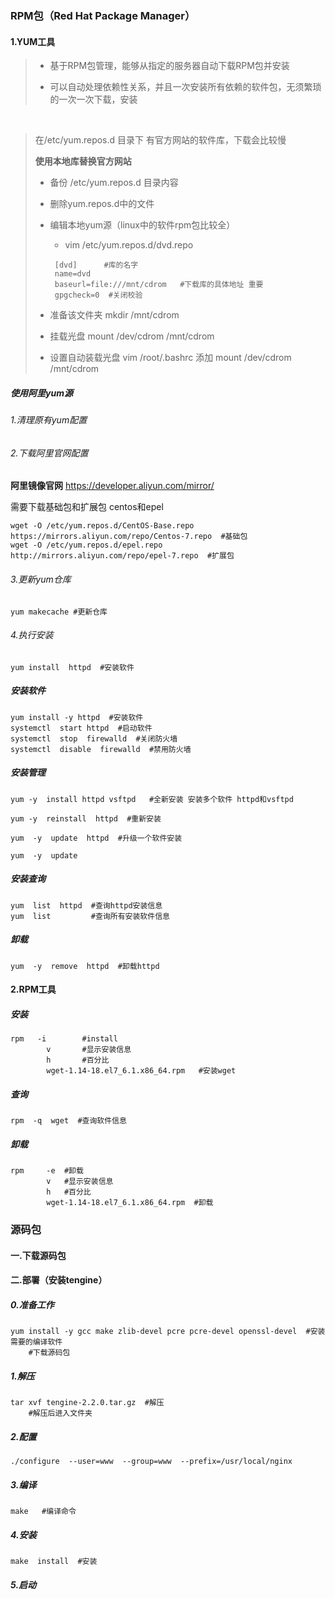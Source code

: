 ### RPM包（Red Hat Package Manager）



#### 1.YUM工具

>- 基于RPM包管理，能够从指定的服务器自动下载RPM包并安装
>
>- 可以自动处理依赖性关系，并且一次安装所有依赖的软件包，无须繁琐的一次一次下载，安装

​	

> 在/etc/yum.repos.d 目录下 有官方网站的软件库，下载会比较慢
>
> **使用本地库替换官方网站**
>
> - 备份 /etc/yum.repos.d 目录内容
>
> - 删除yum.repos.d中的文件
>
> - 编辑本地yum源（linux中的软件rpm包比较全）
>
>   -  vim /etc/yum.repos.d/dvd.repo
>
>     ```shell
>      [dvd]      #库的名字
>      name=dvd
>      baseurl=file:///mnt/cdrom   #下载库的具体地址 重要
>      gpgcheck=0  #关闭校验 
>     ```
>
> - 准备该文件夹  mkdir  /mnt/cdrom
>
> - 挂载光盘  mount  /dev/cdrom   /mnt/cdrom
>
> - 设置自动装载光盘 vim /root/.bashrc      添加 mount /dev/cdrom  /mnt/cdrom



##### 使用阿里yum源

###### 1.清理原有yum配置



###### 2.下载阿里官网配置

**阿里镜像官网**  https://developer.aliyun.com/mirror/  

需要下载基础包和扩展包  centos和epel

```shell
wget -O /etc/yum.repos.d/CentOS-Base.repo https://mirrors.aliyun.com/repo/Centos-7.repo  #基础包
wget -O /etc/yum.repos.d/epel.repo http://mirrors.aliyun.com/repo/epel-7.repo  #扩展包
```

###### 3.更新yum仓库

```shell
yum makecache #更新仓库
```

###### 4.执行安装

```shell
yum install  httpd  #安装软件
```





##### 安装软件

```shell
yum install -y httpd  #安装软件
systemctl  start httpd  #启动软件
systemctl  stop  firewalld  #关闭防火墙
systemctl  disable  firewalld  #禁用防火墙

```

##### 安装管理

```shell
yum -y  install httpd vsftpd   #全新安装 安装多个软件 httpd和vsftpd

yum -y  reinstall  httpd  #重新安装

yum  -y  update  httpd  #升级一个软件安装

yum  -y  update  
```



##### 安装查询

```shell
yum  list  httpd  #查询httpd安装信息
yum  list         #查询所有安装软件信息
```

##### 卸载

```shell
yum  -y  remove  httpd  #卸载httpd
```





#### 2.RPM工具

##### 安装

```shell
rpm   -i		#install
		v		#显示安装信息
		h		#百分比
        wget-1.14-18.el7_6.1.x86_64.rpm   #安装wget
```

##### 查询

```shell
rpm  -q  wget  #查询软件信息
```



##### 卸载

```shell
rpm		-e	#卸载
		v	#显示安装信息
		h	#百分比
		wget-1.14-18.el7_6.1.x86_64.rpm  #卸载
```





### 源码包

#### 一.下载源码包



#### 二.部署（安装tengine）

##### 0.准备工作

```shell
yum install -y gcc make zlib-devel pcre pcre-devel openssl-devel  #安装需要的编译软件
	#下载源码包
```

##### 1.解压

```shell
tar xvf tengine-2.2.0.tar.gz  #解压
	#解压后进入文件夹
```



##### 2.配置

```shell
./configure  --user=www  --group=www  --prefix=/usr/local/nginx
```



##### 3.编译

```shell
make   #编译命令
```

##### 4.安装

```shell
make  install  #安装
```

##### 5.启动

